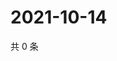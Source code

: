 # 2021-10-14

共 0 条

<!-- BEGIN WEIBO -->
<!-- 最后更新时间 Thu Oct 14 2021 14:16:05 GMT+0800 (China Standard Time) -->

<!-- END WEIBO -->
